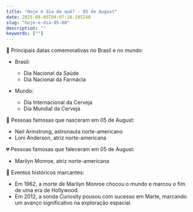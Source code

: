 ```yaml
---
title: "Hoje é dia de quê? - 05 de August"
date: 2025-08-05T04:07:28.195240
slug: "hoje-e-dia-05-08"
description: ""
keywords: [""]
---
```


🎉 Principais datas comemorativas no Brasil e no mundo:

- Brasil:
  - Dia Nacional da Saúde
  - Dia Nacional da Farmácia

- Mundo:
  - Dia Internacional da Cerveja
  - Dia Mundial da Cerveja

🌟 Pessoas famosas que nasceram em 05 de August:
- Neil Armstrong, astronauta norte-americano
- Loni Anderson, atriz norte-americana

💔 Pessoas famosas que faleceram em 05 de August:
- Marilyn Monroe, atriz norte-americana

📰 Eventos históricos marcantes:
- Em 1962, a morte de Marilyn Monroe chocou o mundo e marcou o fim de uma era de Hollywood.
- Em 2012, a sonda Curiosity pousou com sucesso em Marte, marcando um avanço significativo na exploração espacial.